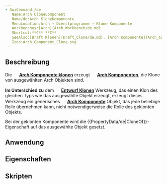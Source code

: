 ```yaml
---
- GuiCommand:/de
   Name:Arch CloneComponent
   Name/de:Arch KloneKomponente‏‎‏‎
   MenuLocation:Arch → Dienstprogramme → Klone Komponente
   Workbenches:[Arch](Arch_Workbench/de.md)
   Shortcut:**C** **C**
‏‎   SeeAlso:[Draft Klonen](Draft_Clone/de.md), [Arch Komponente](Arch_Component/de.md)
   Icon:Arch_Component_Clone.svg
---
```


## Beschreibung

Die **<img src="images/Arch_Component_Clone.svg" width=16px> [Arch Komponente klonen](Arch_CloneComponent/de.md)** erzeugt **<img src="images/Arch_Component.svg" width=16px> [Arch Komponenten](Arch_Component/de.md)**, die Klone von ausgewählten Arch Objekten sind.

**Im Unterschied zu** dem **<img src="images/Draft_Clone.svg" width=16px> [Entwurf Klonen](Draft_Clone/de.md)** Werkzeug, das einen Klon des gleichen Typs wie das ausgewählte Objekt erzeugt, erzeugt dieses Werkzeug ein generisches **<img src="images/Arch_Component.svg" width=16px> [Arch Komponente](Arch_Component/de.md)** Objekt, das jede beliebige Rolle übernehmen kann, nicht notwendigerweise die Rolle des geklonten Objekts.

Bei der geklonten Komponente wird die {{PropertyData/de|CloneOf}}-Eigenschaft auf das ausgewählte Objekt gesetzt.

## Anwendung

## Eigenschaften

## Skripten





 
